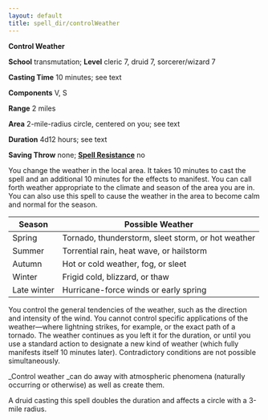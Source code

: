 ```yaml
---
layout: default
title: spell_dir/controlWeather
---
```

 **Control Weather**

**School** transmutation; **Level** cleric 7, druid 7, sorcerer/wizard 7

**Casting Time** 10 minutes; see text

**Components** V, S

**Range** 2 miles

**Area** 2-mile-radius circle, centered on you; see text

**Duration** 4d12 hours; see text

**Saving Throw** none; **[Spell Resistance](../glossary#_spell-resistance)** no

You change the weather in the local area. It takes 10 minutes to cast the spell and an additional 10 minutes for the effects to manifest. You can call forth weather appropriate to the climate and season of the area you are in. You can also use this spell to cause the weather in the area to become calm and normal for the season.

| Season | Possible Weather |
| --- | --- |
| Spring | Tornado, thunderstorm, sleet storm, or hot weather |
| Summer | Torrential rain, heat wave, or hailstorm |
| Autumn | Hot or cold weather, fog, or sleet |
| Winter | Frigid cold, blizzard, or thaw |
| Late winter | Hurricane-force winds or early spring |

You control the general tendencies of the weather, such as the direction and intensity of the wind. You cannot control specific applications of the weather—where lightning strikes, for example, or the exact path of a tornado. The weather continues as you left it for the duration, or until you use a standard action to designate a new kind of weather (which fully manifests itself 10 minutes later). Contradictory conditions are not possible simultaneously.

_Control weather _can do away with atmospheric phenomena (naturally occurring or otherwise) as well as create them.

A druid casting this spell doubles the duration and affects a circle with a 3-mile radius.

